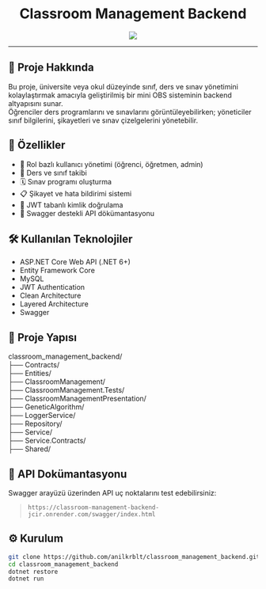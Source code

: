 <h1 align="center" id="title">Classroom Management Backend</h1>

<p align="center">
  <img src="https://socialify.git.ci/anilkrblt/classroom_management_backend/image?font=Inter&forks=1&language=1&name=1&owner=1&stargazers=1&theme=Light">
</p>

---

## 📝 Proje Hakkında

Bu proje, üniversite veya okul düzeyinde sınıf, ders ve sınav yönetimini kolaylaştırmak amacıyla geliştirilmiş bir mini OBS sisteminin backend altyapısını sunar.  
Öğrenciler ders programlarını ve sınavlarını görüntüleyebilirken; yöneticiler sınıf bilgilerini, şikayetleri ve sınav çizelgelerini yönetebilir.

## 🚀 Özellikler

- 👤 Rol bazlı kullanıcı yönetimi (öğrenci, öğretmen, admin)
- 🧾 Ders ve sınıf takibi
- 🗓️ Sınav programı oluşturma
- 📋 Şikayet ve hata bildirimi sistemi
- 🔐 JWT tabanlı kimlik doğrulama
- 📑 Swagger destekli API dökümantasyonu

## 🛠️ Kullanılan Teknolojiler

- ASP.NET Core Web API (.NET 6+)
- Entity Framework Core
- MySQL
- JWT Authentication
- Clean Architecture
- Layered Architecture
- Swagger

## 📂 Proje Yapısı
classroom_management_backend/  
├── Contracts/  
├── Entities/  
├── ClassroomManagement/  
├── ClassroomManagement.Tests/  
├── ClassroomManagementPresentation/  
├── GeneticAlgorithm/   
├── LoggerService/  
├── Repository/  
├── Service/  
├── Service.Contracts/   
├── Shared/   


## 🧪 API Dokümantasyonu

Swagger arayüzü üzerinden API uç noktalarını test edebilirsiniz:  
> `https://classroom-management-backend-jcir.onrender.com/swagger/index.html`

## ⚙️ Kurulum

```bash
git clone https://github.com/anilkrblt/classroom_management_backend.git
cd classroom_management_backend
dotnet restore
dotnet run
